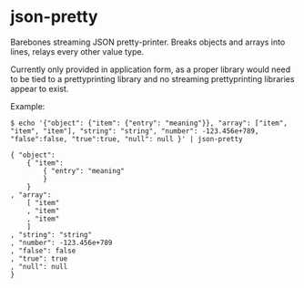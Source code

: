 # json-pretty

Barebones streaming JSON pretty-printer. Breaks objects and arrays into lines, relays
every other value type.

Currently only provided in application form, as a proper library would need to be
tied to a prettyprinting library and no streaming prettyprinting libraries appear
to exist.

Example:

```
$ echo '{"object": {"item": {"entry": "meaning"}}, "array": ["item", "item", "item"], "string": "string", "number": -123.456e+789, "false":false, "true":true, "null": null }' | json-pretty

{ "object":
    { "item":
        { "entry": "meaning"
        }
    }
, "array":
    [ "item"
    , "item"
    , "item"
    ]
, "string": "string"
, "number": -123.456e+789
, "false": false
, "true": true
, "null": null
}
```
